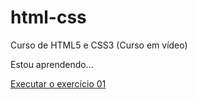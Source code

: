 # html-css
 Curso de HTML5 e CSS3 (Curso em vídeo)

 Estou aprendendo...

 <a href="https://jamaleco.github.io/html-css/exercicios/exr01/index.html" target="_blank">Executar o exercício 01
 </a>
